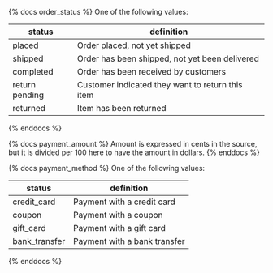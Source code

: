{% docs order_status %}
One of the following values: 

| status         | definition                                       |
|----------------|--------------------------------------------------|
| placed         | Order placed, not yet shipped                    |
| shipped        | Order has been shipped, not yet been delivered   |
| completed      | Order has been received by customers             |
| return pending | Customer indicated they want to return this item |
| returned       | Item has been returned                           |
{% enddocs %}


{% docs payment_amount %}
Amount is expressed in cents in the source, but it is divided per 100 here to have the amount in dollars.
{% enddocs %}


{% docs payment_method %}
One of the following values: 

| status         | definition                                       |
|----------------|--------------------------------------------------|
| credit_card         | Payment with a credit card                    |
| coupon        | Payment with a coupon   |
| gift_card      | Payment with a gift card             |
| bank_transfer       | Payment with a bank transfer                         |
{% enddocs %}
